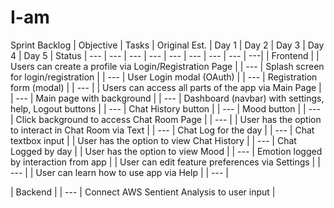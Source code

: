 # I-am

Sprint Backlog 
| Objective | Tasks | Original Est. | Day 1 | Day 2 | Day 3 | Day 4 | Day 5 | Status 
| --- | --- | --- | --- | --- | --- | --- | --- | ---|
| Frontend |
| Users can create a profile via Login/Registration Page |
| --- | Splash screen for login/registration | 
| --- | User Login modal (OAuth) |
| --- | Registration form (modal) |
| --- | 
| Users can access all parts of the app via Main Page |
| --- | Main page with background |
| --- | Dashboard (navbar) with settings, help, Logout buttons |
| --- | Chat History button |
| --- | Mood button |
| --- | Click background to access Chat Room Page | 
| --- | 
| User has the option to interact in Chat Room via Text | 
| --- | Chat Log for the day |
| --- | Chat textbox input |
| User has the option to view Chat History |
| --- | Chat Logged by day |
| User has the option to view Mood | 
| --- | Emotion logged by interaction from app |
| User can edit feature preferences via Settings | 
| --- |
| User can learn how to use app via Help | 
| --- |



| Backend |
| --- | Connect AWS Sentient Analysis to user input | 
